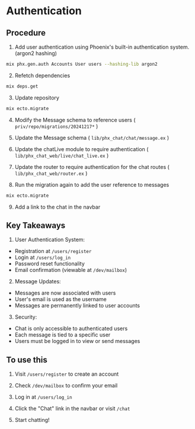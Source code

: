 # Authentication

## Procedure

1. Add user authentication using Phoenix's built-in authentication system. (argon2 hashing)

```bash
mix phx.gen.auth Accounts User users --hashing-lib argon2
```

2. Refetch dependencies

```bash
mix deps.get
```

3. Update repository

```bash
mix ecto.migrate
```

4. Modify the Message schema to reference users ( `priv/repo/migrations/20241217*` )

5. Update the Message schema ( `lib/phx_chat/chat/message.ex` )

6. Update the chatLive module to require authentication ( `lib/phx_chat_web/live/chat_live.ex` )

7. Update the router to require authentication for the chat routes ( `lib/phx_chat_web/router.ex` )

8. Run the migration again to add the user reference to messages

```bash
mix ecto.migrate
```

9. Add a link to the chat in the navbar

## Key Takeaways

1. User Authentication System:
  - Registration at `/users/register`
  - Login at `/users/log_in`
  - Password reset functionality
  - Email confirmation (viewable at `/dev/mailbox`)

2. Message Updates:
  - Messages are now associated with users
  - User's email is used as the username
  - Messages are permanently linked to user accounts

3. Security:
  - Chat is only accessible to authenticated users
  - Each message is tied to a specific user
  - Users must be logged in to view or send messages

## To use this

1. Visit `/users/register` to create an account

2. Check `/dev/mailbox` to confirm your email

3. Log in at `/users/log_in`

4. Click the "Chat" link in the navbar or visit `/chat`

5. Start chatting!
